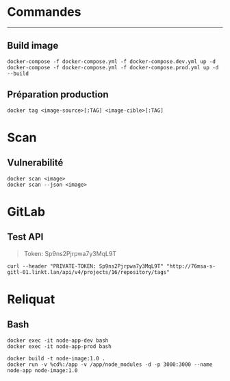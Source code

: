 # Commandes 
***

## Build image
``` lang-sh
docker-compose -f docker-compose.yml -f docker-compose.dev.yml up -d 
docker-compose -f docker-compose.yml -f docker-compose.prod.yml up -d --build
```
## Préparation production
``` lang-sh
docker tag <image-source>[:TAG] <image-cible>[:TAG]
```
# Scan
## Vulnerabilité
``` lang-sh
docker scan <image>
docker scan --json <image>
```

# GitLab
## Test API
>Token:
>Sp9ns2Pjrpwa7y3MqL9T
```
curl --header "PRIVATE-TOKEN: Sp9ns2Pjrpwa7y3MqL9T" "http://76msa-s-gitl-01.linkt.lan/api/v4/projects/16/repository/tags"
```

# Reliquat
## Bash
``` lang-sh
docker exec -it node-app-dev bash
docker exec -it node-app-prod bash

docker build -t node-image:1.0 . 
docker run -v %cd%:/app -v /app/node_modules -d -p 3000:3000 --name node-app node-image:1.0
```